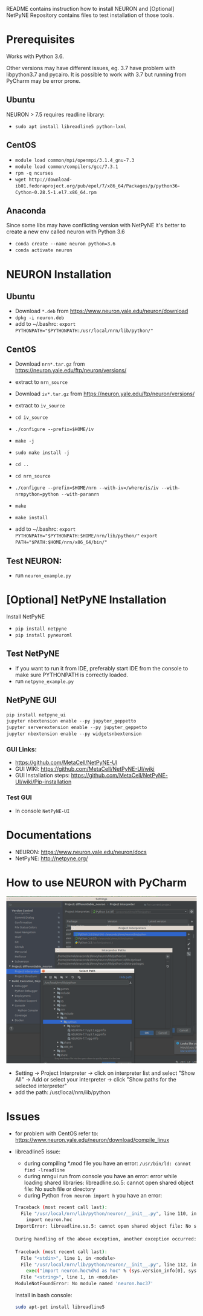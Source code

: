 README contains instruction how to install NEURON and [Optional] NetPyNE
Repository contains files to test installation of those tools.

# Prerequisites
Works with Python 3.6. 

Other versions may have different issues, eg. 3.7 have problem with libpython3.7 and pycairo. It is possible to work with 3.7 but running from PyCharm may be error prone.

## Ubuntu
NEURON > 7.5 requires readline library:

* `sudo apt install libreadline5 python-lxml`

## CentOS

* `module load common/mpi/openmpi/3.1.4_gnu-7.3`
* `module load common/compilers/gcc/7.3.1`
* `rpm -q ncurses`
* `wget http://download-ib01.fedoraproject.org/pub/epel/7/x86_64/Packages/p/python36-Cython-0.28.5-1.el7.x86_64.rpm`


## Anaconda
Since some libs may have conflicting version with NetPyNE it's better to create a new env called neuron with Python 3.6

* `conda create --name neuron python=3.6`
* `conda activate neuron`

# NEURON Installation

## Ubuntu

* Download `*.deb` from https://www.neuron.yale.edu/neuron/download
* `dpkg -i neuron.deb`
* add to ~/.bashrc: 
`export PYTHONPATH="$PYTHONPATH:/usr/local/nrn/lib/python/"`

## CentOS

* Download `nrn*.tar.gz` from https://neuron.yale.edu/ftp/neuron/versions/
* extract to `nrn_source`
* Download `iv*.tar.gz` from https://neuron.yale.edu/ftp/neuron/versions/
* extract to `iv_source`
* `cd iv_source`
* `./configure --prefix=$HOME/iv`
* `make -j`
* `sudo make install -j`
* `cd ..`

* `cd nrn_source`
* `./configure --prefix=$HOME/nrn --with-iv=/where/is/iv --with-nrnpython=python --with-paranrn`
* `make`
* `make install`
* add to ~/.bashrc: 
`export PYTHONPATH="$PYTHONPATH:$HOME/nrn/lib/python/"`
`export PATH="$PATH:$HOME/nrn/x86_64/bin/"`

## Test NEURON:
  * run `neuron_example.py`

# [Optional] NetPyNE Installation
Install NetPyNE

* `pip install netpyne`
* `pip install pyneuroml`

## Test NetPyNE

* If you want to run it from IDE, preferably start IDE from the console to make sure PYTHONPATH is correctly loaded.
* run `netpyne_example.py`

## NetPyNE GUI

  ```python
  pip install netpyne_ui
  jupyter nbextension enable --py jupyter_geppetto
  jupyter serverextension enable --py jupyter_geppetto
  jupyter nbextension enable --py widgetsnbextension
  ```
### GUI Links:
* https://github.com/MetaCell/NetPyNE-UI
* GUI WIKI: https://github.com/MetaCell/NetPyNE-UI/wiki
* GUI Installation steps: https://github.com/MetaCell/NetPyNE-UI/wiki/Pip-installation

### Test GUI
* In console
  `NetPyNE-UI`

# Documentations

* NEURON: https://www.neuron.yale.edu/neuron/docs
* NetPyNE: http://netpyne.org/


# How to use NEURON with PyCharm

![PyCharm](add_path_to_pycharm.png)

* Setting -> Project Interpreter -> click on interpreter list and select "Show All" -> Add or select your interpreter -> click "Show paths for the selected interpreter"
* add the path: /usr/local/nrn/lib/python

# Issues
* for problem with CentOS refer to: https://www.neuron.yale.edu/neuron/download/compile_linux

* libreadline5 issue:
  * during compiling *.mod file you have an error: `/usr/bin/ld: cannot find -lreadline`
  * during nrngui run from console you have an error: error while loading shared libraries: libreadline.so.5: cannot open shared object file: No such file or directory
  * during Python `from neuron import h` you have an error:
  ```bash
  Traceback (most recent call last):
    File "/usr/local/nrn/lib/python/neuron/__init__.py", line 110, in <module>
      import neuron.hoc
  ImportError: libreadline.so.5: cannot open shared object file: No such file or directory

  During handling of the above exception, another exception occurred:

  Traceback (most recent call last):
    File "<stdin>", line 1, in <module>
    File "/usr/local/nrn/lib/python/neuron/__init__.py", line 112, in <module>
      exec("import neuron.hoc%d%d as hoc" % (sys.version_info[0], sys.version_info[1]))
    File "<string>", line 1, in <module>
  ModuleNotFoundError: No module named 'neuron.hoc37'
  ```
  
  Install in bash console:
  ```bash
  sudo apt-get install libreadline5
  ```
